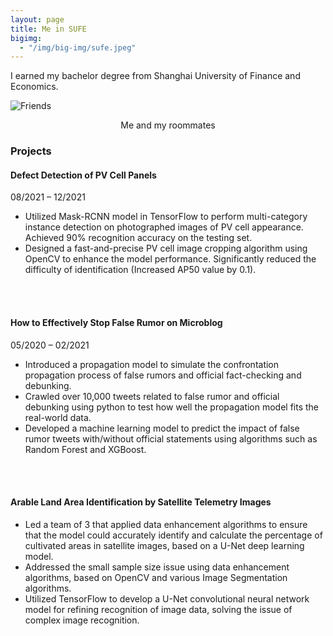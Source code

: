```yaml
---
layout: page
title: Me in SUFE
bigimg:
  - "/img/big-img/sufe.jpeg"
---
```


I earned my bachelor degree from Shanghai University of Finance and Economics.

![Friends](img/big-img/meandfriend.jpeg)
<p align = "center">
Me and my roommates</p>

### Projects

#### Defect Detection of PV Cell Panels

08/2021 – 12/2021

-	Utilized Mask-RCNN model in TensorFlow to perform multi-category instance detection on photographed images of PV cell appearance. Achieved 90% recognition accuracy on the testing set.
-	Designed a fast-and-precise PV cell image cropping algorithm using OpenCV to enhance the model performance. Significantly reduced the difficulty of identification (Increased AP50 value by 0.1).

<br><br>

#### How to Effectively Stop False Rumor on Microblog                                  

05/2020 – 02/2021

-	Introduced a propagation model to simulate the confrontation propagation process of false rumors and official fact-checking and debunking.
-	Crawled over 10,000 tweets related to false rumor and official debunking using python to test how well the propagation model fits the real-world data.
-	Developed a machine learning model to predict the impact of false rumor tweets with/without official statements using algorithms such as Random Forest and XGBoost.

<br><br>

#### Arable Land Area Identification by Satellite Telemetry Images
- Led a team of 3 that applied data enhancement algorithms to ensure that the model could accurately identify and calculate the percentage of cultivated areas in satellite images, based on a U-Net deep learning model.
- Addressed the small sample size issue using data enhancement algorithms, based on OpenCV and various Image Segmentation algorithms.
- Utilized TensorFlow to develop a U-Net convolutional neural network model for refining recognition of image data, solving the issue of complex image recognition.

